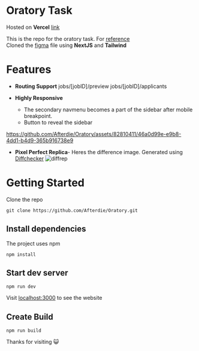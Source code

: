 # Oratory Task
Hosted on **Vercel** [link](https://oratory-gamma.vercel.app)

This is the repo for the oratory task. For [reference](https://x.com/itsharshag/status/1805211511360483723)  
Cloned the [figma]([https://figma.com/design/1PsDL6m6lgnCK9Fs6x1fUX/Job-preview-dashboard](https://figma.com/design/1PsDL6m6lgnCK9Fs6x1fUX/Job-preview-dashboard)) file using **NextJS** and **Tailwind**

# Features
 - **Routing Support**
 jobs/[jobID]/preview
 jobs/[jobID]/applicants

- **Highly Responsive**
	- The secondary navmenu becomes a part of the sidebar after mobile breakpoint.
	- Button to reveal the sidebar


https://github.com/Afterdie/Oratory/assets/82810411/46a0d99e-e9b8-4dd1-b4d9-365b916738e9



- **Pixel Perfect Replica**- Heres the difference image. Generated using [Diffchecker](https://www.diffchecker.com/image-compare/)
![diffrep](https://github.com/Afterdie/Oratory/assets/82810411/ceabf736-675e-446a-9da2-0cfad7e9311a)

# Getting Started
Clone the repo

```git clone https://github.com/Afterdie/Oratory.git```

## Install dependencies

The project uses npm

```npm install```

## Start dev server

```npm run dev```

Visit [localhost:3000](http://localhost:3000) to see the website

## Create Build

```npm run build```

Thanks for visiting 😺
